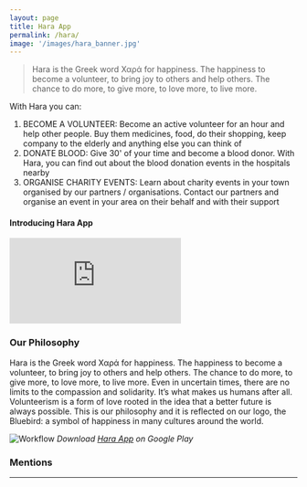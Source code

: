 ```yaml
---
layout: page
title: Hara App
permalink: /hara/
image: '/images/hara_banner.jpg'
---
```


> Hara is the Greek word Χαρά for happiness. The happiness to become a volunteer, to bring joy to others and help others. The chance to do more, to give more, to love more, to live more.

With Hara you can:
1. BECOME A VOLUNTEER: Become an active volunteer for an hour and help other people. Buy them medicines, food, do their shopping, keep company to the elderly and anything else you can think of
2. DONATE BLOOD: Give 30' of your time and become a blood donor. With Hara, you can find out about the blood donation events in the hospitals nearby
3. ORGANISE CHARITY EVENTS: Learn about charity events in your town organised by our partners / organisations. Contact our partners and organise an event in your area on their behalf and with their support

#### Introducing Hara App

<p><iframe src="https://www.youtube.com/watch?v=LU8e0OLLNIQ" frameborder="0" allowfullscreen></iframe></p

***

### Our Philosophy
Hara is the Greek word Χαρά for happiness. The happiness to become a volunteer, to bring joy to others and help others. The chance to do more, to give more, to love more, to live more. Even in uncertain times, there are no limits to the compassion and solidarity. It’s what makes us humans after all. Volunteerism is a form of love rooted in the idea that a better future is always possible. This is our philosophy and it is reflected on our logo, the Bluebird: a symbol of happiness in many cultures around the world.

![Workflow]({{site.baseurl}}/images/hara_app.jpg)
*Download [Hara App](https://play.google.com/store/apps/details?id=com.barmpas.hara) on Google Play*

### Mentions



***
